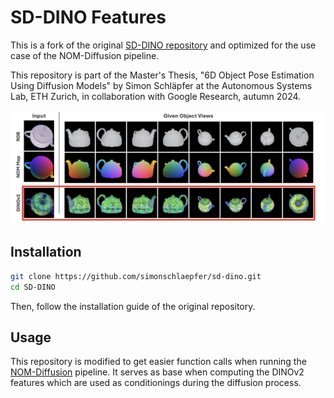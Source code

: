# SD-DINO Features

This is a fork of the original [SD-DINO repository](https://github.com/Junyi42/sd-dino) and optimized for the use case of the NOM-Diffusion pipeline.

This repository is part of the Master's Thesis, "6D Object Pose Estimation Using Diffusion Models" by Simon Schläpfer at the Autonomous Systems Lab, ETH Zurich, in collaboration with Google Research, autumn 2024.

![Objaverse Rendering Example](resources/dino_features.png)

## Installation

```bash
git clone https://github.com/simonschlaepfer/sd-dino.git
cd SD-DINO
```

Then, follow the installation guide of the original repository.

## Usage

This repository is modified to get easier function calls when running the [NOM-Diffusion](https://github.com/Calimero/NOM-Diffusion) pipeline. It serves as base when computing the DINOv2 features which are used as conditionings during the diffusion process.

